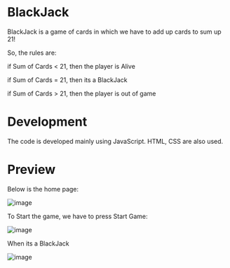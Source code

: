 
# BlackJack

BlackJack is a game of cards in which we have to add up cards to sum up 21!

So, the rules are:

if Sum of Cards < 21, then the player is Alive

if Sum of Cards = 21, then its a BlackJack

if Sum of Cards > 21, then the player is out of game

# Development

The code is developed mainly using JavaScript. HTML, CSS are also used. 

# Preview

Below is the home page:

![image](https://github.com/gautamarora02/BlackJack--Game-Using-JS/assets/166470847/e380f41f-4c0f-4080-9dad-b262acc9b417)

To Start the game, we have to press Start Game:

![image](https://github.com/gautamarora02/BlackJack--Game-Using-JS/assets/166470847/344294cc-2fa8-4d14-baba-9f99ed340eea)

When its a BlackJack

![image](https://github.com/gautamarora02/BlackJack--Game-Using-JS/assets/166470847/9b08952c-98a2-4872-8b58-84ce75cff494)




